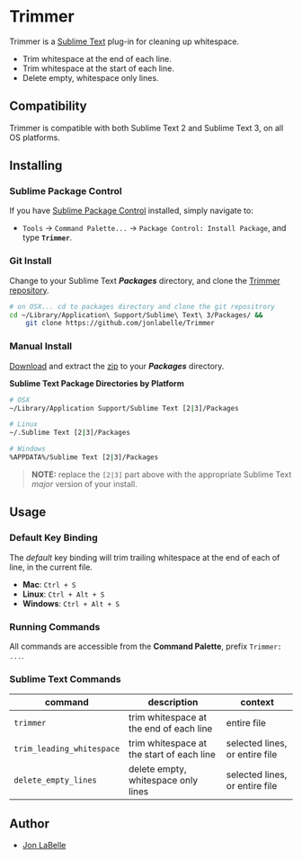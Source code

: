 Trimmer
=======

Trimmer is a [Sublime Text](http://www.sublimetext.com) plug-in for cleaning up whitespace.

- Trim whitespace at the end of each line.
- Trim whitespace at the start of each line.
- Delete empty, whitespace only lines.

Compatibility
-------------

Trimmer is compatible with both Sublime Text 2 and Sublime Text 3, on all OS platforms.


Installing
----------

### Sublime Package Control

If you have [Sublime Package Control](http://wbond.net/sublime_packages/package_control) installed, simply navigate to:

- `Tools` -> `Command Palette...` -> `Package Control: Install Package`, and type **`Trimmer`**.

### Git Install

Change to your Sublime Text ***Packages*** directory, and clone the [Trimmer repository](https://github.com/jonlabelle/Trimmer).

```sh
# on OSX... cd to packages directory and clone the git repositrory
cd ~/Library/Application\ Support/Sublime\ Text\ 3/Packages/ &&
    git clone https://github.com/jonlabelle/Trimmer
```

### Manual Install

[Download](https://github.com/jonlabelle/Trimmer/zipball/master) and extract the [zip](https://github.com/jonlabelle/Trimmer/zipball/master) to your ***Packages*** directory.

**Sublime Text Package Directories by Platform**

```sh
# OSX
~/Library/Application Support/Sublime Text [2|3]/Packages

# Linux
~/.Sublime Text [2|3]/Packages

# Windows
%APPDATA%/Sublime Text [2|3]/Packages
```

> **NOTE:** replace the `[2|3]` part above with the appropriate Sublime Text *major* version of your install.


Usage
-----

### Default Key Binding

The *default* key binding will trim trailing whitespace at the end of each of line, in the current file.

- **Mac**: `Ctrl + S`
- **Linux**: `Ctrl + Alt + S`
- **Windows**: `Ctrl + Alt + S`

### Running Commands

All commands are accessible from the **Command Palette**, prefix `Trimmer: ...`.

### Sublime Text Commands

|          command          |                description                |            context             |
| ------------------------- | ----------------------------------------- | ------------------------------ |
| `trimmer`                 | trim whitespace at the end of each line   | entire file                    |
| `trim_leading_whitespace` | trim whitespace at the start of each line | selected lines, or entire file |
| `delete_empty_lines`      | delete empty, whitespace only lines       | selected lines, or entire file |


Author
------

- [Jon LaBelle](http://jonlabelle.com/)
